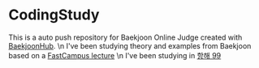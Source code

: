 # CodingStudy
This is a auto push repository for Baekjoon Online Judge created with [BaekjoonHub](https://github.com/BaekjoonHub/BaekjoonHub). \n
I've been studying theory and examples from Baekjoon based on a [FastCampus lecture](https://fastcampus.co.kr/dev_online_pythoncote) \n
I've been studying in [항해 99](https://hanghae99.spartacodingclub.kr/99club-codingtest)
